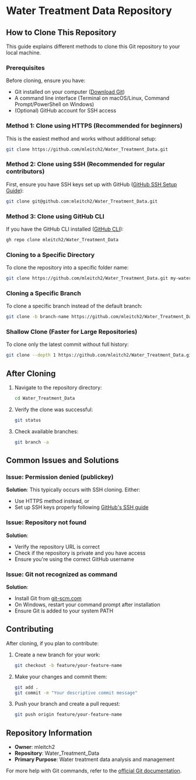# Water Treatment Data Repository

## How to Clone This Repository

This guide explains different methods to clone this Git repository to your local machine.

### Prerequisites

Before cloning, ensure you have:
- Git installed on your computer ([Download Git](https://git-scm.com/downloads))
- A command line interface (Terminal on macOS/Linux, Command Prompt/PowerShell on Windows)
- (Optional) GitHub account for SSH access

### Method 1: Clone using HTTPS (Recommended for beginners)

This is the easiest method and works without additional setup:

```bash
git clone https://github.com/mleitch2/Water_Treatment_Data.git
```

### Method 2: Clone using SSH (Recommended for regular contributors)

First, ensure you have SSH keys set up with GitHub ([GitHub SSH Setup Guide](https://docs.github.com/en/authentication/connecting-to-github-with-ssh)):

```bash
git clone git@github.com:mleitch2/Water_Treatment_Data.git
```

### Method 3: Clone using GitHub CLI

If you have the GitHub CLI installed ([GitHub CLI](https://cli.github.com/)):

```bash
gh repo clone mleitch2/Water_Treatment_Data
```

### Cloning to a Specific Directory

To clone the repository into a specific folder name:

```bash
git clone https://github.com/mleitch2/Water_Treatment_Data.git my-water-data
```

### Cloning a Specific Branch

To clone a specific branch instead of the default branch:

```bash
git clone -b branch-name https://github.com/mleitch2/Water_Treatment_Data.git
```

### Shallow Clone (Faster for Large Repositories)

To clone only the latest commit without full history:

```bash
git clone --depth 1 https://github.com/mleitch2/Water_Treatment_Data.git
```

## After Cloning

1. Navigate to the repository directory:
   ```bash
   cd Water_Treatment_Data
   ```

2. Verify the clone was successful:
   ```bash
   git status
   ```

3. Check available branches:
   ```bash
   git branch -a
   ```

## Common Issues and Solutions

### Issue: Permission denied (publickey)
**Solution**: This typically occurs with SSH cloning. Either:
- Use HTTPS method instead, or
- Set up SSH keys properly following [GitHub's SSH guide](https://docs.github.com/en/authentication/connecting-to-github-with-ssh)

### Issue: Repository not found
**Solution**: 
- Verify the repository URL is correct
- Check if the repository is private and you have access
- Ensure you're using the correct GitHub username

### Issue: Git not recognized as command
**Solution**: 
- Install Git from [git-scm.com](https://git-scm.com/)
- On Windows, restart your command prompt after installation
- Ensure Git is added to your system PATH

## Contributing

After cloning, if you plan to contribute:

1. Create a new branch for your work:
   ```bash
   git checkout -b feature/your-feature-name
   ```

2. Make your changes and commit them:
   ```bash
   git add .
   git commit -m "Your descriptive commit message"
   ```

3. Push your branch and create a pull request:
   ```bash
   git push origin feature/your-feature-name
   ```

## Repository Information

- **Owner**: mleitch2
- **Repository**: Water_Treatment_Data
- **Primary Purpose**: Water treatment data analysis and management

For more help with Git commands, refer to the [official Git documentation](https://git-scm.com/doc).